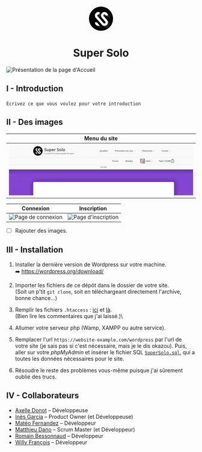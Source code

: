 <p align="center">
<img src="ressources/logo.png" height="64px">
<h1 align="center">Super Solo</h1>
</p>

![Présentation de la page d'Accueil](ressources/img-website/Accueil.gif)


## I - Introduction

`Écrivez ce que vous voulez pour votre introduction`


## II - Des images

| Menu du site									 |
|------------------------------------------------|
|![Menu du site](ressources/img-website/Menu.gif)|

| Connexion	| Inscription |
|-----------|-------------|
|![Page de connexion](ressources/img-website/Login.gif)|![Page d'inscription](ressources/img-website/Register.gif)|

- [ ] Rajouter des images.

## III - Installation

1. Installer la dernière version de Wordpress sur votre machine.\
:arrow_right: https://wordpress.org/download/

2. Importer les fichiers de ce dépôt dans le dossier de votre site.\
(Soit un p'tit `git clone`, soit en téléchargeant directement l'archive, bonne chance...)

3. Remplir les fichiers `.htaccess` : [ici](.htaccess) et [là](wordpress/.htaccess).\
(Bien lire les commentaires que j'ai laissé.)\

4. Allumer votre serveur php (Wamp, XAMPP ou autre service).

5. Remplacer l'url `https://website-example.com/wordpress` par l'url de votre site (je sais pas si c'est nécessaire, mais je le dis okazou). 
Puis, aller sur votre *phpMyAdmin* et insérer le fichier SQL [`SuperSolo.sql`](SuperSolo.sql), qui a toutes les données nécessaires pour le site.

6. Résoudre le reste des problèmes vous-même puisque j'ai sûrement oublié des trucs.


## IV - Collaborateurs

- [Axelle Donot](https://github.com/Axelle-Donot) – Développeuse
- [Inès Garcia](https://github.com/Ines-Garcia) – Product Owner (et Développeuse)
- [Matéo Fernandez](https://github.com/mateo-fernandez) – Développeur
- [Matthieu Dano](https://github.com/matthieu-dano) – Scrum Master (et Développeur)
- [Romain Bessonnaud](https://github.com/Romain-Bessonnaud) – Développeur
- [Willy François](https://github.com/) – Développeur
